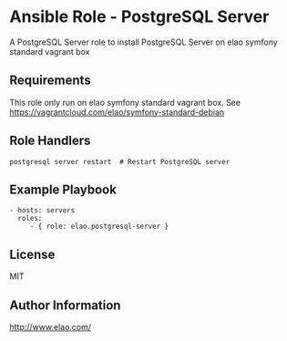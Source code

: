 Ansible Role - PostgreSQL Server
================================

A PostgreSQL Server role to install PostgreSQL Server on elao symfony standard vagrant box


Requirements
------------

This role only run on elao symfony standard vagrant box. See https://vagrantcloud.com/elao/symfony-standard-debian


Role Handlers
-------------

    postgresql server restart  # Restart PostgreSQL server


Example Playbook
----------------

    - hosts: servers
      roles:
         - { role: elao.postgresql-server }


License
-------

MIT


Author Information
------------------

http://www.elao.com/
